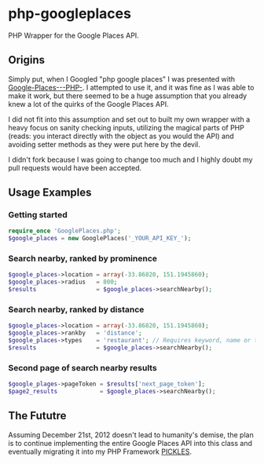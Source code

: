 php-googleplaces
================

PHP Wrapper for the Google Places API.

Origins
-------

Simply put, when I Googled "php google places" I was presented with [Google-Places---PHP-](https://github.com/anthony-mills/Google-Places---PHP-). I attempted to use it, and it was fine as I was able to make it work, but there seemed to be a huge assumption that you already knew a lot of the quirks of the Google Places API.

I did not fit into this assumption and set out to built my own wrapper with a heavy focus on sanity checking inputs, utilizing the magical parts of PHP (reads: you interact directly with the object as you would the API) and avoiding setter methods as they were put here by the devil.

I didn't fork because I was going to change too much and I highly doubt my pull requests would have been accepted.

Usage Examples
--------------

### Getting started

```php
require_once 'GooglePlaces.php';
$google_places = new GooglePlaces('_YOUR_API_KEY_');
```

### Search nearby, ranked by prominence

```php
$google_places->location = array(-33.86820, 151.1945860);
$google_places->radius   = 800;
$results                 = $google_places->searchNearby();
```

### Search nearby, ranked by distance

```php
$google_places->location = array(-33.86820, 151.1945860);
$google_places->rankby   = 'distance';
$google_places->types    = 'restaurant'; // Requires keyword, name or types
$results                 = $google_places->searchNearby();
```

### Second page of search nearby results

```php
$google_plages->pageToken = $results['next_page_token'];
$page2_results            = $google_places->searchNearby();
```

The Fututre
-----------

Assuming December 21st, 2012 doesn't lead to humanity's demise, the plan is to continue implementing the entire Google Places API into this class and eventually migrating it into my PHP Framework [PICKLES](https://github.com/joshtronic/pickles).
